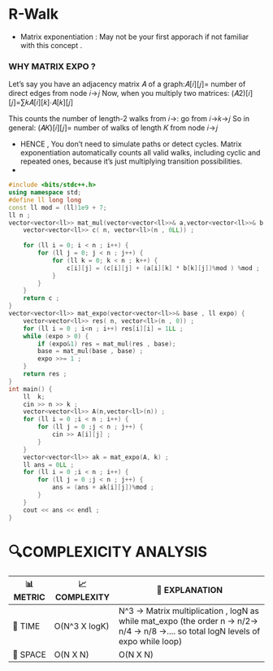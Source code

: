# R-Walk

- Matrix exponentiation : May not be your first apporach if not familiar with this concept .
### WHY MATRIX EXPO ?
Let’s say you have an adjacency matrix 
𝐴 of a graph:𝐴[𝑖][𝑗]= number of direct edges from node 𝑖→𝑗
Now, when you multiply two matrices:
(𝐴2)[𝑖][𝑗]=∑𝑘𝐴[𝑖][𝑘]⋅𝐴[𝑘][𝑗]

This counts the number of length-2 walks from 𝑖→: go from 𝑖→𝑘→𝑗
So in general:
(𝐴𝐾)[𝑖][𝑗]= number of walks of length 𝐾
 from node 𝑖→𝑗


- HENCE , You don’t need to simulate paths or detect cycles. Matrix exponentiation automatically counts all valid walks, including cyclic and repeated ones, because it’s just multiplying transition possibilities.
- 
```cpp
#include <bits/stdc++.h>
using namespace std;
#define ll long long
const ll mod = (ll)1e9 + 7;
ll n ;
vector<vector<ll>> mat_mul(vector<vector<ll>>& a,vector<vector<ll>>& b ) {
    vector<vector<ll>> c( n, vector<ll>(n , 0LL)) ;
    
    for (ll i = 0; i < n ; i++) {
        for (ll j = 0; j < n ; j++) {
            for (ll k = 0; k < n ; k++) {
                c[i][j] = (c[i][j] + (a[i][k] * b[k][j])%mod ) %mod ;
            }
        }
    }
    return c ;
}
vector<vector<ll>> mat_expo(vector<vector<ll>>& base , ll expo) {
    vector<vector<ll>> res( n, vector<ll>(n , 0)) ;
    for (ll i = 0 ; i<n ; i++) res[i][i] = 1LL ;
    while (expo > 0) {
        if (expo&1) res = mat_mul(res , base);
        base = mat_mul(base , base) ;
        expo >>= 1 ;
    }
    return res ;
}
int main() {
    ll  k;
    cin >> n >> k ;
    vector<vector<ll>> A(n,vector<ll>(n)) ;
    for (ll i = 0 ;i < n ; i++) {
        for (ll j = 0 ;j < n ; j++) {
            cin >> A[i][j] ;
        }
    }
    vector<vector<ll>> ak = mat_expo(A, k) ;
    ll ans = 0LL ;
    for (ll i = 0 ;i < n ; i++) {
        for (ll j = 0 ;j < n ; j++) {
            ans = (ans + ak[i][j])%mod ;
        }
    }
    cout << ans << endl ;
}

```


# 🔍COMPLEXICITY ANALYSIS

| 📊 METRIC | 📈 COMPLEXITY	  |  🧩 EXPLANATION |
|-----------|-------------|------------|
| 🧭 TIME  |   O(N^3 X logK)      |  N^3 -> Matrix multiplication , logN as while mat_expo (the order n -> n/2-> n/4 -> n/8 ->....  so total logN levels of expo while loop)          |
| 🧠 SPACE |   O(N X N)         |    O(N X N)         |
